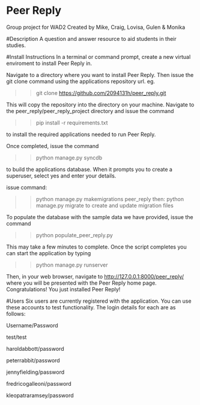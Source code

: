 # Peer Reply
Group project for WAD2
Created by Mike, Craig, Lovisa, Gulen & Monika

#Description
A question and answer resource to aid students in their studies.

#Install Instructions
In a terminal or command prompt, create a new virtual enviroment to install Peer Reply in.

Navigate to a directory where you want to install Peer Reply.  Then issue the git clone command using the applications repository url. eg.

>>git clone https://github.com/2094131h/peer_reply.git

This will copy the repository into the directory on your machine.  Navigate to the peer_reply/peer_reply_project directory and issue the command

>>pip install -r requirements.txt

to install the required applications needed to run Peer Reply.

Once completed, issue the command

>>python manage.py syncdb

to build the applications database.  When it prompts you to create a superuser, select yes and enter your details.

issue command: 
>> python manage.py makemigrations peer_reply
then:
>> python manage.py migrate
to create and update migration files

To populate the database with the sample data we have provided, issue the command

>>python populate_peer_reply.py

This may take a few minutes to complete.  Once the script completes you can start the application by typing

>>python manage.py runserver

Then, in your web browser, navigate to http://127.0.0.1:8000/peer_reply/ where you will be presented with the Peer Reply home page.  Congratulations!  You just installed Peer Reply!

#Users
Six users are currently registered with the application.  You can use these accounts to test functionality.  The login details for each are as follows:

Username/Password

test/test

haroldabbott/password

peterrabbit/password

jennyfielding/password

fredricogalleoni/password

kleopatraramsey/password



